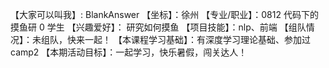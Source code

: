 【大家可以叫我】: BlankAnswer
【坐标】：徐州
【专业/职业】：0812 代码下的摸鱼研 0 学生
【兴趣爱好】： 研究如何摸鱼
【项目技能】：nlp、前端
【组队情况】：未组队，快来一起！
【本课程学习基础】：有深度学习理论基础、参加过 camp2
【本期活动目标】：一起学习，快乐暑假，闯关达人！
